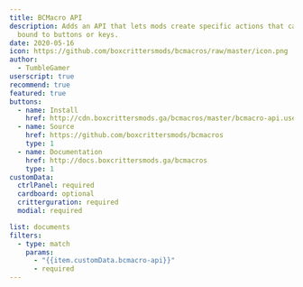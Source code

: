 ```yaml
---
title: BCMacro API
description: Adds an API that lets mods create specific actions that can be
  bound to buttons or keys.
date: 2020-05-16
icon: https://github.com/boxcrittersmods/bcmacros/raw/master/icon.png
author:
  - TumbleGamer
userscript: true
recommend: true
featured: true
buttons:
  - name: Install
    href: http://cdn.boxcrittersmods.ga/bcmacros/master/bcmacro-api.user.js
  - name: Source
    href: https://github.com/boxcrittersmods/bcmacros
    type: 1
  - name: Documentation
    href: http://docs.boxcrittersmods.ga/bcmacros
    type: 1
customData:
  ctrlPanel: required
  cardboard: optional
  critterguration: required
  modial: required

list: documents
filters:
  - type: match
    params:
      - "{{item.customData.bcmacro-api}}"
      - required
---
```

